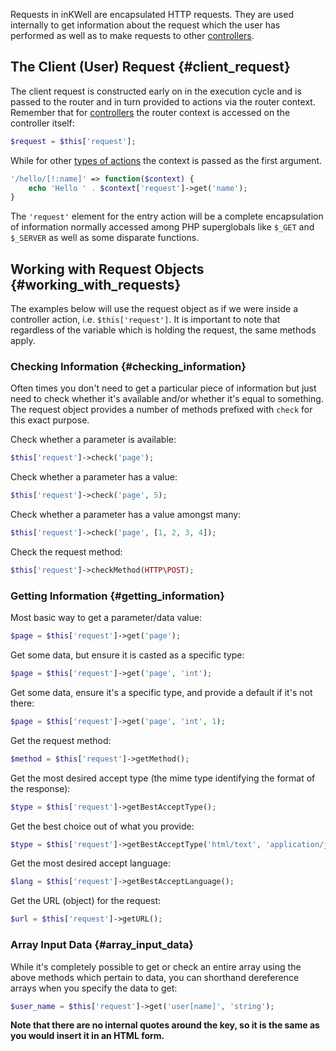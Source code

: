 Requests in inKWell are encapsulated HTTP requests.  They are used internally to get information about the request which the user has performed as well as to make requests to other [controllers](./controllers).

## The Client (User) Request {#client_request}

The client request is constructed early on in the execution cycle and is passed to the router and in turn provided to actions via the router context.  Remember that for [controllers](./controllers) the router context is accessed on the controller itself:

```php
$request = $this['request'];
```

While for other [types of actions](./routing#actions) the context is passed as the first argument.

```php
'/hello/[!:name]' => function($context) {
	echo 'Hello ' . $context['request']->get('name');
}
```

The `'request'` element for the entry action will be a complete encapsulation of information normally accessed among PHP superglobals like `$_GET` and `$_SERVER` as well as some disparate functions.

## Working with Request Objects {#working_with_requests}

The examples below will use the request object as if we were inside a controller action, i.e. `$this['request']`.  It is important to note that regardless of the variable which is holding the request, the same methods apply.

### Checking Information {#checking_information}

Often times you don't need to get a particular piece of information but just need to check whether it's available and/or whether it's equal to something.  The request object provides a number of methods prefixed with `check` for this exact purpose.

Check whether a parameter is available:

```php
$this['request']->check('page');
```

Check whether a parameter has a value:

```php
$this['request']->check('page', 5);
```

Check whether a parameter has a value amongst many:

```php
$this['request']->check('page', [1, 2, 3, 4]);
```

Check the request method:

```php
$this['request']->checkMethod(HTTP\POST);
```

### Getting Information {#getting_information}

Most basic way to get a parameter/data value:

```php
$page = $this['request']->get('page');
```

Get some data, but ensure it is casted as a specific type:

```php
$page = $this['request']->get('page', 'int');
```

Get some data, ensure it's a specific type, and provide a default if it's not there:

```php
$page = $this['request']->get('page', 'int', 1);
```

Get the request method:

```php
$method = $this['request']->getMethod();
```

Get the most desired accept type (the mime type identifying the format of the response):

```php
$type = $this['request']->getBestAcceptType();
```

Get the best choice out of what you provide:

```php
$type = $this['request']->getBestAcceptType('html/text', 'application/json');
```

Get the most desired accept language:

```php
$lang = $this['request']->getBestAcceptLanguage();
```

Get the URL (object) for the request:

```php
$url = $this['request']->getURL();
```

### Array Input Data {#array_input_data}

While it's completely possible to get or check an entire array using the above methods which pertain to data, you can shorthand dereference arrays when you specify the data to get:

```php
$user_name = $this['request']->get('user[name]', 'string');
```

**Note that there are no internal quotes around the key, so it is the same as you would insert it in an HTML form.**

